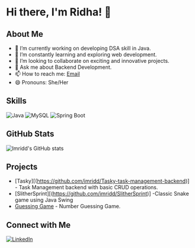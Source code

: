 # Hi there, I'm Ridha! 👋

## About Me

- 🔭 I’m currently working on developing DSA skill in Java.
- 🌱 I’m constantly learning and exploring web development.
- 👯 I’m looking to collaborate on exciting and innovative projects.
- 💬 Ask me about Backend Development.
- 📫 How to reach me: [Email](rha7727@gmail.com)
- 😄 Pronouns: She/Her

## Skills
![Java](https://img.shields.io/badge/Java-ED8B00?style=for-the-badge&logo=java&logoColor=white)
![MySQL](https://img.shields.io/badge/MySQL-4479A1?style=for-the-badge&logo=mysql&logoColor=white)
![Spring Boot](https://img.shields.io/badge/Spring_Boot-6DB33F?style=for-the-badge&logo=spring-boot&logoColor=white)
## GitHub Stats

![Imridd's GitHub stats](https://github-readme-stats.vercel.app/api?username=imridd&show_icons=true&theme=radical)

## Projects

- [Tasky][(https://github.com/imridd/Tasky-task-management-backend)] - Task Management backend with basic CRUD operations.
- [SlitherSprint][(https://github.com/imridd/SlitherSprint)] -Classic Snake game using Java Swing
- [Guessing Game](https://github.com/imridd/Guessing-game-in-Java) - Number Guessing Game.

## Connect with Me

[![LinkedIn](https://img.shields.io/badge/LinkedIn-0077B5?style=for-the-badge&logo=linkedin&logoColor=white)](https://www.linkedin.com/in/ridha-rajasekar-440684250/)

